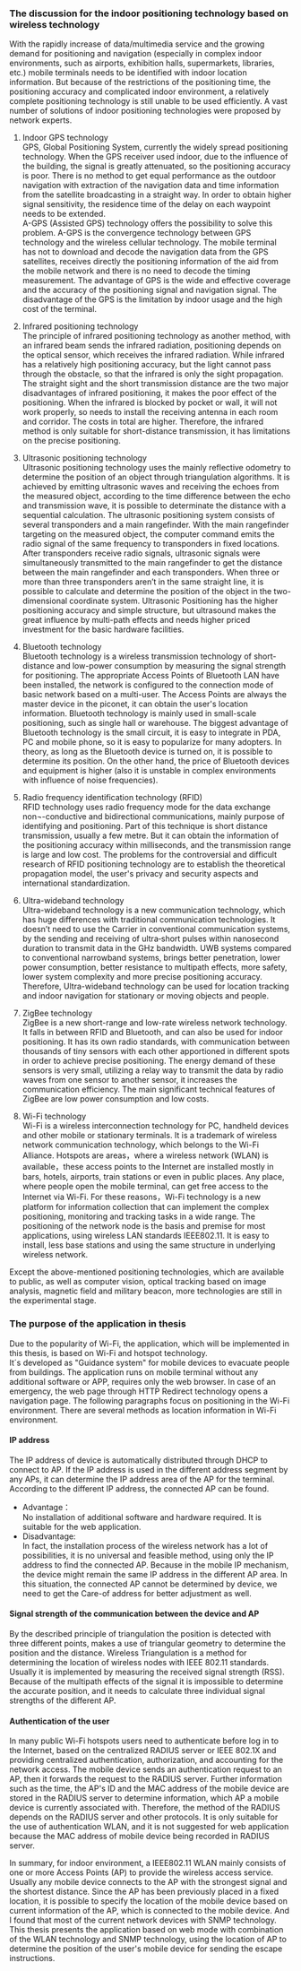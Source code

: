 ### The discussion for the indoor positioning technology based on wireless technology

With the rapidly increase of data/multimedia service and the growing demand for positioning and navigation (especially in complex indoor environments, such as airports, exhibition halls, supermarkets, libraries, etc.) mobile terminals needs to be identified with indoor location information. But because of the restrictions of the positioning time, the positioning accuracy and complicated indoor environment, a relatively complete positioning technology is still unable to be used efficiently. A vast number of solutions of indoor positioning technologies were proposed by network experts.


1. Indoor GPS technology  
GPS, Global Positioning System, currently the widely spread positioning technology. When the GPS receiver used indoor, due to the influence of the building, the signal is greatly attenuated, so the positioning accuracy is poor. There is no method to get equal performance as the outdoor navigation with extraction of the navigation data and time information from the satellite broadcasting in a straight way. In order to obtain higher signal sensitivity, the residence time of the delay on each waypoint needs to be extended.   
A-GPS (Assisted GPS) technology offers the possibility to solve this problem. A-GPS is the convergence technology between GPS technology and the wireless cellular technology. The mobile terminal has not to download and decode the navigation data from the GPS satellites, receives directly the positioning information of the aid from the mobile network and there is no need to decode the timing measurement.
The advantage of GPS is the wide and effective coverage and the accuracy of the positioning signal and navigation signal. The disadvantage of the GPS is the limitation by indoor usage and the high cost of the terminal.  
 

2. Infrared positioning technology  
The principle of infrared positioning technology as another method, with an infrared beam sends the infrared radiation, positioning depends on the optical sensor, which receives the infrared radiation. While infrared has a relatively high positioning accuracy, but the light cannot pass through the obstacle, so that the infrared is only the sight propagation. The straight sight and the short transmission distance are the two major disadvantages of infrared positioning, it makes the poor effect of the positioning. When the infrared is blocked by pocket or wall, it will not work properly, so needs to install the receiving antenna in each room and corridor. The costs in total are higher. Therefore, the infrared method is only suitable for short-distance transmission, it has limitations on the precise positioning.  

3. Ultrasonic positioning technology  
Ultrasonic positioning technology uses the mainly reflective odometry to determine the position of an object through triangulation algorithms. It is achieved by emitting ultrasonic waves and receiving the echoes from the measured object, according to the time difference between the echo and transmission wave, it is possible to determinate the distance with a sequential calculation. The ultrasonic positioning system consists of several transponders and a main rangefinder. With the main rangefinder targeting on the measured object, the computer command emits the radio signal of the same frequency to transponders in fixed locations. After transponders receive radio signals, ultrasonic signals were simultaneously transmitted to the main rangefinder to get the distance between the main rangefinder and each transponders. When three or more than three transponders aren’t in the same straight line, it is possible to calculate and determine the position of the object in the two-dimensional coordinate system. Ultrasonic Positioning has the higher positioning accuracy and simple structure, but ultrasound makes the great influence by multi-path effects and needs higher priced investment for the basic hardware facilities.    

4. Bluetooth technology  
Bluetooth technology is a wireless transmission technology of short-distance and low-power consumption by measuring the signal strength for positioning. The appropriate Access Points of Bluetooth LAN have been installed, the network is configured to the connection mode of basic network based on a multi-user. The Access Points are always the master device in the piconet, it can obtain the user's location information. Bluetooth technology is mainly used in small-scale positioning, such as single hall or warehouse. The biggest advantage of Bluetooth technology is the small circuit, it is easy to integrate in PDA, PC and mobile phone, so it is easy to popularize for many adopters. In theory, as long as the Bluetooth device is turned on, it is possible to determine its position. On the other hand, the price of Bluetooth devices and equipment is higher (also it is unstable in complex environments with influence of noise frequencies).    

5. Radio frequency identification technology (RFID)  
RFID technology uses radio frequency mode for the data exchange non¬-conductive and bidirectional communications, mainly purpose of identifying and positioning. Part of this technique is short distance transmission, usually a few metre. But it can obtain the information of the positioning accuracy within milliseconds, and the transmission range is large and low cost. The problems for the controversial and difficult research of RFID positioning technology are to establish the theoretical propagation model, the user's privacy and security aspects and international standardization.   

6. Ultra-wideband technology  
Ultra-wideband technology is a new communication technology, which has huge differences with traditional communication technologies. It doesn’t need to use the Carrier in conventional communication systems, by the sending and receiving of ultra‐short pulses within nanosecond duration to transmit data in the GHz bandwidth. UWB systems compared to conventional narrowband systems, brings better penetration, lower power consumption, better resistance to multipath effects, more safety, lower system complexity and more precise positioning accuracy. Therefore, Ultra-wideband technology can be used for location tracking and indoor navigation for stationary or moving objects and people.    

7. ZigBee technology  
ZigBee is a new short-range and low-rate wireless network technology. It falls in between RFID and Bluetooth, and can also be used for indoor positioning. It has its own radio standards, with communication between thousands of tiny sensors with each other apportioned in different spots in order to achieve precise positioning. The energy demand of these sensors is very small, utilizing a relay way to transmit the data by radio waves from one sensor to another sensor, it increases the communication efficiency. The main significant technical features of ZigBee are low power consumption and low costs.    

8. Wi-Fi technology  
Wi-Fi is a wireless interconnection technology for PC, handheld devices and other mobile or stationary terminals. It is a trademark of wireless network communication technology, which belongs to the Wi-Fi Alliance. Hotspots are areas，where a wireless network (WLAN) is available，these access points to the Internet are installed mostly in bars, hotels, airports, train stations or even in public places. Any place, where people open the mobile terminal, can get free access to the Internet via Wi-Fi. For these reasons，Wi-Fi technology is a new platform for information collection that can implement the complex positioning, monitoring and tracking tasks in a wide range. The positioning of the network node is the basis and premise for most applications, using wireless LAN standards IEEE802.11. It is easy to install, less base stations and using the same structure in underlying wireless network.    

Except the above-mentioned positioning technologies, which are available to public, as well as computer vision, optical tracking based on image analysis, magnetic field and military beacon, more technologies are still in the experimental stage.    

### The purpose of the application in thesis
Due to the popularity of Wi-Fi, the application, which will be implemented in this thesis, is based on Wi-Fi and hotspot technology.  
It´s developed as "Guidance system" for mobile devices to evacuate people from buildings. The application runs on mobile terminal without any additional software or APP, requires only the web browser. In case of an emergency, the web page through HTTP Redirect technology opens a navigation page. The following paragraphs focus on positioning in the Wi-Fi environment. There are several methods as location information in Wi-Fi environment.


#### IP address  
The IP address of device is automatically distributed through DHCP to connect to AP. If the IP address is used in the different address segment by any APs, it can determine the IP address area of the AP for the terminal. According to the different IP address, the connected AP can be found.   
* Advantage：  
No installation of additional software and hardware required. It is suitable for the web application.    
* Disadvantage:  
In fact, the installation process of the wireless network has a lot of possibilities, it is no universal and feasible method, using only the IP address to find the connected AP. Because in the mobile IP mechanism, the device might remain the same IP address in the different AP area. In this situation, the connected AP cannot be determined by device, we need to get the Care-of address for better adjustment as well.   

#### Signal strength of the communication between the device and AP  
By the described principle of triangulation the position is detected with three different points, makes a use of triangular geometry to determine the position and the distance. Wireless Triangulation is a method for determining the location of wireless nodes with IEEE 802.11 standards. Usually it is implemented by measuring the received signal strength (RSS). Because of the multipath effects of the signal it is impossible to determine the accurate position, and it needs to calculate three individual signal strengths of the different AP.     

#### Authentication of the user
In many public Wi-Fi hotspots users need to authenticate before log in to the Internet, based on the centralized RADIUS server or IEEE 802.1X and providing centralized authentication, authorization, and accounting for the network access. The mobile device sends an authentication request to an AP, then it forwards the request to the RADIUS server. Further information such as the time, the AP's ID and the MAC address of the mobile device are stored in the RADIUS server to determine information, which AP a mobile device is currently associated with. Therefore, the method of the RADIUS depends on the RADIUS server and other protocols. It is only suitable for the use of authentication WLAN, and it is not suggested for web application because the MAC address of mobile device being recorded in RADIUS server.        

In summary, for indoor environment, a IEEE802.11 WLAN mainly consists of one or more Access Points (AP) to provide the wireless access service. Usually any mobile device connects to the AP with the strongest signal and the shortest distance.
Since the AP has been previously placed in a fixed location, it is possible to specify the location of the mobile device based on current information of the AP, which is connected to the mobile device. 
And I found that most of the current network devices with SNMP technology. This thesis presents the application based on web mode with combination of the WLAN technology and SNMP technology, using the location of AP to determine the position of the user's mobile device for sending the escape instructions.
 








